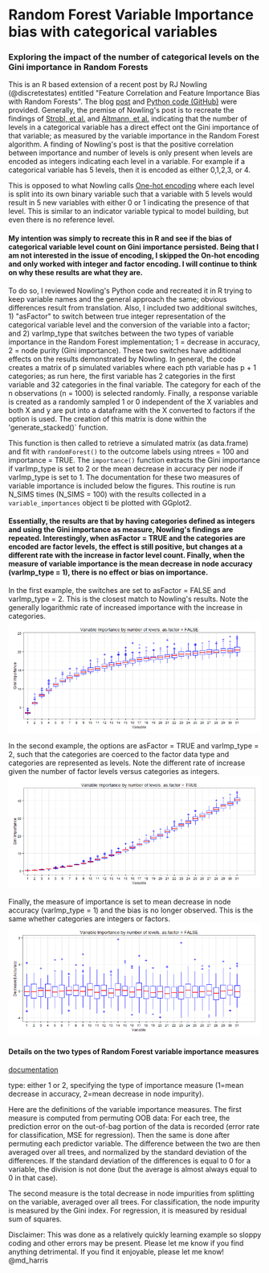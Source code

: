 # Random Forest Variable Importance bias with categorical variables

### Exploring the impact of the number of categorical levels on the Gini importance in Random Forests

This is an R based extension of a recent post by RJ Nowling (@discretestates) entitled "Feature Correlation and Feature Importance Bias with Random Forests".
The blog [post](http://rnowling.github.io/machine/learning/2015/08/10/random-forest-bias.html) and [Python code (GitHub)](https://gist.github.com/rnowling/a47f5f61bcf9df61d73e)
were provided.  Generally, the premise of Nowling's post is to recreate the findings of [Strobl, et al.](http://www.biomedcentral.com/1471-2105/8/25)
and [Altmann, et al.](http://bioinformatics.oxfordjournals.org/content/26/10/1340.short) indicating that the number of levels in a categorical variable has a direct effect ont the Gini importance of that variable; as measured by the variable importance in the Random Forest algorithm.
A finding of Nowling's post is that the positive correlation between importance and number of levels is only present when levels are encoded as integers indicating each level in a variable.  For example if a categorical variable has 5 levels, then it is encoded as either 0,1,2,3, or 4.
 
This is opposed to what Nowling calls [One-hot encoding](https://en.wikipedia.org/wiki/One-hot) where each level is split into its own binary variable such that a variable with 5 levels would result in 5 new variables with either 0 or 1 indicating the presence of that level. This is similar to an indicator variable typical to model building, but even there is no reference level.

#### My intention was simply to recreate this in R and see if the bias of categorical variable level count on Gini importance persisted.  Being that I am not interested in the issue of encoding, I skipped the On-hot encoding and only worked with integer and factor encoding.  I will continue to think on why these results are what they are.

To do so, I reviewed Nowling's Python code and recreated it in R trying to keep variable names and the general approach the same; obvious differences result from translation.
Also, I included two additional switches, 1) "asFactor" to switch between true integer representation of the categorical variable level and the conversion of the variable into a factor; and 2) varImp_type that switches between the two types of variable importance in the Random Forest implementation; 1 = decrease in accuracy, 2 = node purity (Gini importance).
These two switches have additional effects on the results demonstrated by Nowling.  In general, the code creates a matrix of p simulated variables where each pth variable has p + 1 categories; as run here, the first variable has 2 categories in the first variable and 32 categories in the final variable.
The category for each of the n observations (n = 1000) is selected randomly. Finally, a response variable is created as a randomly sampled 1 or 0 independent of the X variables and both X and y are put into a dataframe with the X converted to factors if the option is used. The creation of this matrix is done within the 'generate_stacked()` function.

This function is then called to retrieve a simulated matrix (as data.frame) and fit with `randomForest()` to the outcome labels using ntrees = 100 and importance = TRUE.  The `importance()` function extracts the Gini importance if varImp_type is set to 2 or the mean decrease in accuracy per node if varImp_type is set to 1. The documentation for these two measures of variable importance is included below the figures.
This routine is run N_SIMS times (N_SIMS = 100) with the results collected in a `variable_importances` object ti be plotted with GGplot2.

#### Essentially, the results are that by having categories defined as integers and using the Gini importance as measure, Nowling's findings are repeated.  Interestingly, when asFactor = TRUE and the categories are encoded are factor levels, the effect is still positive, but changes at a different rate with the increase in factor level count.  Finally, when the measure of variable importance is the mean decrease in node accuracy (varImp_type = 1), there is no effect or bias on importance. 

In the first example, the switches are set to asFactor = FALSE and varImp_type = 2.  This is the closest match to Nowling's results.  Note the generally logarithmic rate of increased importance with the increase in categories. 
![alt tag](https://github.com/mrecos/RF_bias_r/blob/master/graphics/RF_bias_factor_false.png)
 
In the second example, the options are asFactor = TRUE and varImp_type = 2, such that the categories are coerced to the factor data type and categories are represented as levels.  Note the different rate of increase given the number of factor levels versus categories as integers.
![alt tag](https://github.com/mrecos/RF_bias_r/blob/master/graphics/RF_bias_factor_true.png)

Finally, the measure of importance is set to mean decrease in node accuracy (varImp_type = 1) and the bias is no longer observed.  This is the same whether categories are integers or factors.
![alt tag](https://github.com/mrecos/RF_bias_R/blob/master/graphics/RF_Accuracy.png)


#### Details on the two types of Random Forest variable importance measures
[documentation](http://www.inside-r.org/packages/cran/randomForest/docs/importance)

type:
either 1 or 2, specifying the type of importance measure (1=mean decrease in accuracy, 2=mean decrease in node impurity).

Here are the definitions of the variable importance measures. The first measure is computed from permuting OOB data: For each tree, the prediction error on the out-of-bag portion of the data is recorded (error rate for classification, MSE for regression). Then the same is done after permuting each predictor variable. The difference between the two are then averaged over all trees, and normalized by the standard deviation of the differences. If the standard deviation of the differences is equal to 0 for a variable, the division is not done (but the average is almost always equal to 0 in that case).

The second measure is the total decrease in node impurities from splitting on the variable, averaged over all trees. For classification, the node impurity is measured by the Gini index. For regression, it is measured by residual sum of squares.


Disclaimer: This was done as a relatively quickly learning example so sloppy coding and other errors may be present. Please let me know if you find anything detrimental.
If you find it enjoyable, please let me know! @md_harris


